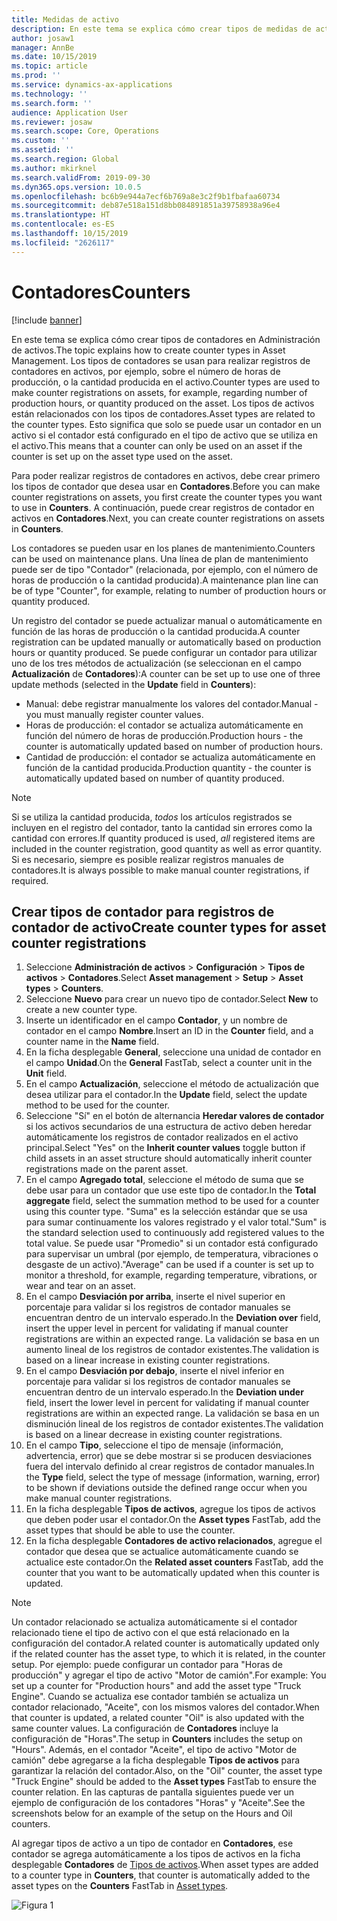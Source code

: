 ```yaml
---
title: Medidas de activo
description: En este tema se explica cómo crear tipos de medidas de activo en Administración de activos.
author: josaw1
manager: AnnBe
ms.date: 10/15/2019
ms.topic: article
ms.prod: ''
ms.service: dynamics-ax-applications
ms.technology: ''
ms.search.form: ''
audience: Application User
ms.reviewer: josaw
ms.search.scope: Core, Operations
ms.custom: ''
ms.assetid: ''
ms.search.region: Global
ms.author: mkirknel
ms.search.validFrom: 2019-09-30
ms.dyn365.ops.version: 10.0.5
ms.openlocfilehash: bc6b9e944a7ecf6b769a8e3c2f9b1fbafaa60734
ms.sourcegitcommit: deb87e518a151d8bb084891851a39758938a96e4
ms.translationtype: HT
ms.contentlocale: es-ES
ms.lasthandoff: 10/15/2019
ms.locfileid: "2626117"
---
```

# <a name="counters"></a><span data-ttu-id="433e9-103">Contadores</span><span class="sxs-lookup"><span data-stu-id="433e9-103">Counters</span></span>

[!include [banner](../../includes/banner.md)]

<span data-ttu-id="433e9-104">En este tema se explica cómo crear tipos de contadores en Administración de activos.</span><span class="sxs-lookup"><span data-stu-id="433e9-104">The topic explains how to create counter types in Asset Management.</span></span> <span data-ttu-id="433e9-105">Los tipos de contadores se usan para realizar registros de contadores en activos, por ejemplo, sobre el número de horas de producción, o la cantidad producida en el activo.</span><span class="sxs-lookup"><span data-stu-id="433e9-105">Counter types are used to make counter registrations on assets, for example, regarding number of production hours, or quantity produced on the asset.</span></span> <span data-ttu-id="433e9-106">Los tipos de activos están relacionados con los tipos de contadores.</span><span class="sxs-lookup"><span data-stu-id="433e9-106">Asset types are related to the counter types.</span></span> <span data-ttu-id="433e9-107">Esto significa que solo se puede usar un contador en un activo si el contador está configurado en el tipo de activo que se utiliza en el activo.</span><span class="sxs-lookup"><span data-stu-id="433e9-107">This means that a counter can only be used on an asset if the counter is set up on the asset type used on the asset.</span></span>

<span data-ttu-id="433e9-108">Para poder realizar registros de contadores en activos, debe crear primero los tipos de contador que desea usar en **Contadores**.</span><span class="sxs-lookup"><span data-stu-id="433e9-108">Before you can make counter registrations on assets, you first create the counter types you want to use in **Counters**.</span></span> <span data-ttu-id="433e9-109">A continuación, puede crear registros de contador en activos en **Contadores**.</span><span class="sxs-lookup"><span data-stu-id="433e9-109">Next, you can create counter registrations on assets in **Counters**.</span></span> 

<span data-ttu-id="433e9-110">Los contadores se pueden usar en los planes de mantenimiento.</span><span class="sxs-lookup"><span data-stu-id="433e9-110">Counters can be used on maintenance plans.</span></span> <span data-ttu-id="433e9-111">Una línea de plan de mantenimiento puede ser de tipo "Contador" (relacionada, por ejemplo, con el número de horas de producción o la cantidad producida).</span><span class="sxs-lookup"><span data-stu-id="433e9-111">A maintenance plan line can be of type "Counter", for example, relating to number of production hours or quantity produced.</span></span> 

<span data-ttu-id="433e9-112">Un registro del contador se puede actualizar manual o automáticamente en función de las horas de producción o la cantidad producida.</span><span class="sxs-lookup"><span data-stu-id="433e9-112">A counter registration can be updated manually or automatically based on production hours or quantity produced.</span></span> <span data-ttu-id="433e9-113">Se puede configurar un contador para utilizar uno de los tres métodos de actualización (se seleccionan en el campo **Actualización** de **Contadores**):</span><span class="sxs-lookup"><span data-stu-id="433e9-113">A counter can be set up to use one of three update methods (selected in the **Update** field in **Counters**):</span></span>
  
- <span data-ttu-id="433e9-114">Manual: debe registrar manualmente los valores del contador.</span><span class="sxs-lookup"><span data-stu-id="433e9-114">Manual - you must manually register counter values.</span></span>  
- <span data-ttu-id="433e9-115">Horas de producción: el contador se actualiza automáticamente en función del número de horas de producción.</span><span class="sxs-lookup"><span data-stu-id="433e9-115">Production hours - the counter is automatically updated based on number of production hours.</span></span>  
- <span data-ttu-id="433e9-116">Cantidad de producción: el contador se actualiza automáticamente en función de la cantidad producida.</span><span class="sxs-lookup"><span data-stu-id="433e9-116">Production quantity - the counter is automatically updated based on number of quantity produced.</span></span>  

>[!NOTE]
><span data-ttu-id="433e9-117">Si se utiliza la cantidad producida, *todos* los artículos registrados se incluyen en el registro del contador, tanto la cantidad sin errores como la cantidad con errores.</span><span class="sxs-lookup"><span data-stu-id="433e9-117">If quantity produced is used, *all* registered items are included in the counter registration, good quantity as well as error quantity.</span></span> <span data-ttu-id="433e9-118">Si es necesario, siempre es posible realizar registros manuales de contadores.</span><span class="sxs-lookup"><span data-stu-id="433e9-118">It is always possible to make manual counter registrations, if required.</span></span>

## <a name="create-counter-types-for-asset-counter-registrations"></a><span data-ttu-id="433e9-119">Crear tipos de contador para registros de contador de activo</span><span class="sxs-lookup"><span data-stu-id="433e9-119">Create counter types for asset counter registrations</span></span>

1. <span data-ttu-id="433e9-120">Seleccione **Administración de activos** > **Configuración** > **Tipos de activos** > **Contadores**.</span><span class="sxs-lookup"><span data-stu-id="433e9-120">Select **Asset management** > **Setup** > **Asset types** > **Counters**.</span></span>
2. <span data-ttu-id="433e9-121">Seleccione **Nuevo** para crear un nuevo tipo de contador.</span><span class="sxs-lookup"><span data-stu-id="433e9-121">Select **New** to create a new counter type.</span></span>
3. <span data-ttu-id="433e9-122">Inserte un identificador en el campo **Contador**, y un nombre de contador en el campo **Nombre**.</span><span class="sxs-lookup"><span data-stu-id="433e9-122">Insert an ID in the **Counter** field, and a counter name in the **Name** field.</span></span>
4. <span data-ttu-id="433e9-123">En la ficha desplegable **General**, seleccione una unidad de contador en el campo **Unidad**.</span><span class="sxs-lookup"><span data-stu-id="433e9-123">On the **General** FastTab, select a counter unit in the **Unit** field.</span></span>
5. <span data-ttu-id="433e9-124">En el campo **Actualización**, seleccione el método de actualización que desea utilizar para el contador.</span><span class="sxs-lookup"><span data-stu-id="433e9-124">In the **Update** field, select the update method to be used for the counter.</span></span>
6. <span data-ttu-id="433e9-125">Seleccione "Sí" en el botón de alternancia **Heredar valores de contador** si los activos secundarios de una estructura de activo deben heredar automáticamente los registros de contador realizados en el activo principal.</span><span class="sxs-lookup"><span data-stu-id="433e9-125">Select "Yes" on the **Inherit counter values** toggle button if child assets in an asset structure should automatically inherit counter registrations made on the parent asset.</span></span>
7. <span data-ttu-id="433e9-126">En el campo **Agregado total**, seleccione el método de suma que se debe usar para un contador que use este tipo de contador.</span><span class="sxs-lookup"><span data-stu-id="433e9-126">In the **Total aggregate** field, select the summation method to be used for a counter using this counter type.</span></span> <span data-ttu-id="433e9-127">"Suma" es la selección estándar que se usa para sumar continuamente los valores registrado y el valor total.</span><span class="sxs-lookup"><span data-stu-id="433e9-127">"Sum" is the standard selection used to continuously add registered values to the total value.</span></span> <span data-ttu-id="433e9-128">Se puede usar "Promedio" si un contador está configurado para supervisar un umbral (por ejemplo, de temperatura, vibraciones o desgaste de un activo).</span><span class="sxs-lookup"><span data-stu-id="433e9-128">"Average" can be used if a counter is set up to monitor a threshold, for example, regarding temperature, vibrations, or wear and tear on an asset.</span></span> 
8. <span data-ttu-id="433e9-129">En el campo **Desviación por arriba**, inserte el nivel superior en porcentaje para validar si los registros de contador manuales se encuentran dentro de un intervalo esperado.</span><span class="sxs-lookup"><span data-stu-id="433e9-129">In the **Deviation over** field, insert the upper level in percent for validating if manual counter registrations are within an expected range.</span></span> <span data-ttu-id="433e9-130">La validación se basa en un aumento lineal de los registros de contador existentes.</span><span class="sxs-lookup"><span data-stu-id="433e9-130">The validation is based on a linear increase in existing counter registrations.</span></span>
9. <span data-ttu-id="433e9-131">En el campo **Desviación por debajo**, inserte el nivel inferior en porcentaje para validar si los registros de contador manuales se encuentran dentro de un intervalo esperado.</span><span class="sxs-lookup"><span data-stu-id="433e9-131">In the **Deviation under** field, insert the lower level in percent for validating if manual counter registrations are within an expected range.</span></span> <span data-ttu-id="433e9-132">La validación se basa en un disminución lineal de los registros de contador existentes.</span><span class="sxs-lookup"><span data-stu-id="433e9-132">The validation is based on a linear decrease in existing counter registrations.</span></span>
10. <span data-ttu-id="433e9-133">En el campo **Tipo**, seleccione el tipo de mensaje (información, advertencia, error) que se debe mostrar si se producen desviaciones fuera del intervalo definido al crear registros de contador manuales.</span><span class="sxs-lookup"><span data-stu-id="433e9-133">In the **Type** field, select the type of message (information, warning, error) to be shown if deviations outside the defined range occur when you make manual counter registrations.</span></span>
11. <span data-ttu-id="433e9-134">En la ficha desplegable **Tipos de activos**, agregue los tipos de activos que deben poder usar el contador.</span><span class="sxs-lookup"><span data-stu-id="433e9-134">On the **Asset types** FastTab, add the asset types that should be able to use the counter.</span></span>
12. <span data-ttu-id="433e9-135">En la ficha desplegable **Contadores de activo relacionados**, agregue el contador que desea que se actualice automáticamente cuando se actualice este contador.</span><span class="sxs-lookup"><span data-stu-id="433e9-135">On the **Related asset counters** FastTab, add the counter that you want to be automatically updated when this counter is updated.</span></span>


>[!NOTE]
><span data-ttu-id="433e9-136">Un contador relacionado se actualiza automáticamente si el contador relacionado tiene el tipo de activo con el que está relacionado en la configuración del contador.</span><span class="sxs-lookup"><span data-stu-id="433e9-136">A related counter is automatically updated only if the related counter has the asset type, to which it is related, in the counter setup.</span></span> <span data-ttu-id="433e9-137">Por ejemplo: puede configurar un contador para "Horas de producción" y agregar el tipo de activo "Motor de camión".</span><span class="sxs-lookup"><span data-stu-id="433e9-137">For example: You set up a counter for "Production hours" and add the asset type "Truck Engine".</span></span> <span data-ttu-id="433e9-138">Cuando se actualiza ese contador también se actualiza un contador relacionado, "Aceite", con los mismos valores del contador.</span><span class="sxs-lookup"><span data-stu-id="433e9-138">When that counter is updated, a related counter "Oil" is also updated with the same counter values.</span></span> <span data-ttu-id="433e9-139">La configuración de **Contadores** incluye la configuración de "Horas".</span><span class="sxs-lookup"><span data-stu-id="433e9-139">The setup in **Counters** includes the setup on "Hours".</span></span> <span data-ttu-id="433e9-140">Además, en el contador "Aceite", el tipo de activo "Motor de camión" debe agregarse a la ficha desplegable **Tipos de activos** para garantizar la relación del contador.</span><span class="sxs-lookup"><span data-stu-id="433e9-140">Also, on the "Oil" counter, the asset type "Truck Engine" should be added to the **Asset types** FastTab to ensure the counter relation.</span></span> <span data-ttu-id="433e9-141">En las capturas de pantalla siguientes puede ver un ejemplo de configuración de los contadores "Horas" y "Aceite".</span><span class="sxs-lookup"><span data-stu-id="433e9-141">See the screenshots below for an example of the setup on the Hours and Oil counters.</span></span>

<span data-ttu-id="433e9-142">Al agregar tipos de activo a un tipo de contador en **Contadores**, ese contador se agrega automáticamente a los tipos de activos en la ficha desplegable **Contadores** de [Tipos de activos](../setup-for-objects/object-types.md).</span><span class="sxs-lookup"><span data-stu-id="433e9-142">When asset types are added to a counter type in **Counters**, that counter is automatically added to the asset types on the **Counters** FastTab in [Asset types](../setup-for-objects/object-types.md).</span></span>

![Figura 1](media/071-setup-for-objects.png)

